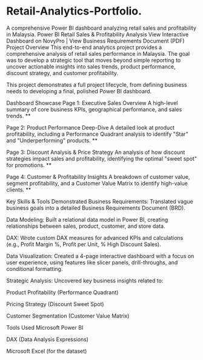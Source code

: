 # Retail-Analytics-Portfolio.
A comprehensive Power BI dashboard analyzing retail sales and profitability in Malaysia.
Power BI Retail Sales & Profitability Analysis
View Interactive Dashboard on NovyPro | View Business Requirements Document (PDF)
Project Overview
This end-to-end analytics project provides a comprehensive analysis of retail sales performance in Malaysia. The goal was to develop a strategic tool that moves beyond simple reporting to uncover actionable insights into sales trends, product performance, discount strategy, and customer profitability.

This project demonstrates a full project lifecycle, from defining business needs to developing a final, polished Power BI dashboard.

Dashboard Showcase
Page 1: Executive Sales Overview
A high-level summary of core business KPIs, geographical performance, and sales trends.
**

Page 2: Product Performance Deep-Dive
A detailed look at product profitability, including a Performance Quadrant analysis to identify "Star" and "Underperforming" products.
**

Page 3: Discount Analysis & Price Strategy
An analysis of how discount strategies impact sales and profitability, identifying the optimal "sweet spot" for promotions.
**

Page 4: Customer & Profitability Insights
A breakdown of customer value, segment profitability, and a Customer Value Matrix to identify high-value clients.
**

Key Skills & Tools Demonstrated
Business Requirements: Translated vague business goals into a detailed Business Requirements Document (BRD).

Data Modeling: Built a relational data model in Power BI, creating relationships between sales, product, customer, and store data.

DAX: Wrote custom DAX measures for advanced KPIs and calculations (e.g., Profit Margin %, Profit per Unit, % High Discount Sales).

Data Visualization: Created a 4-page interactive dashboard with a focus on user experience, using features like slicer panels, drill-throughs, and conditional formatting.

Strategic Analysis: Uncovered key business insights related to:

Product Profitability (Performance Quadrant)

Pricing Strategy (Discount Sweet Spot)

Customer Segmentation (Customer Value Matrix)

Tools Used
Microsoft Power BI

DAX (Data Analysis Expressions)

Microsoft Excel (for the dataset)
